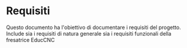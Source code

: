 Requisiti
=========


Questo documento ha l'obiettivo di documentare i requisiti del progetto. Include sia i requisiti di natura generale sia i requisiti funzionali della fresatrice EducCNC

